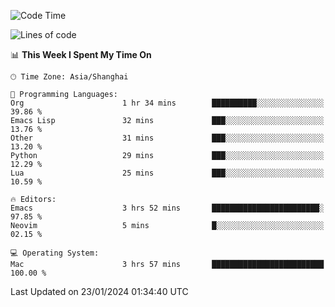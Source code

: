 <!--START_SECTION:waka-->
![Code Time](http://img.shields.io/badge/Code%20Time-1%2C772%20hrs%2018%20mins-blue)

![Lines of code](https://img.shields.io/badge/From%20Hello%20World%20I%27ve%20Written-287.8%20thousand%20lines%20of%20code-blue)

📊 **This Week I Spent My Time On** 

```text
🕑︎ Time Zone: Asia/Shanghai

💬 Programming Languages: 
Org                      1 hr 34 mins        ██████████░░░░░░░░░░░░░░░   39.86 % 
Emacs Lisp               32 mins             ███░░░░░░░░░░░░░░░░░░░░░░   13.76 % 
Other                    31 mins             ███░░░░░░░░░░░░░░░░░░░░░░   13.20 % 
Python                   29 mins             ███░░░░░░░░░░░░░░░░░░░░░░   12.29 % 
Lua                      25 mins             ███░░░░░░░░░░░░░░░░░░░░░░   10.59 % 

🔥 Editors: 
Emacs                    3 hrs 52 mins       ████████████████████████░   97.85 % 
Neovim                   5 mins              █░░░░░░░░░░░░░░░░░░░░░░░░   02.15 % 

💻 Operating System: 
Mac                      3 hrs 57 mins       █████████████████████████   100.00 % 
```


 Last Updated on 23/01/2024 01:34:40 UTC
<!--END_SECTION:waka-->
